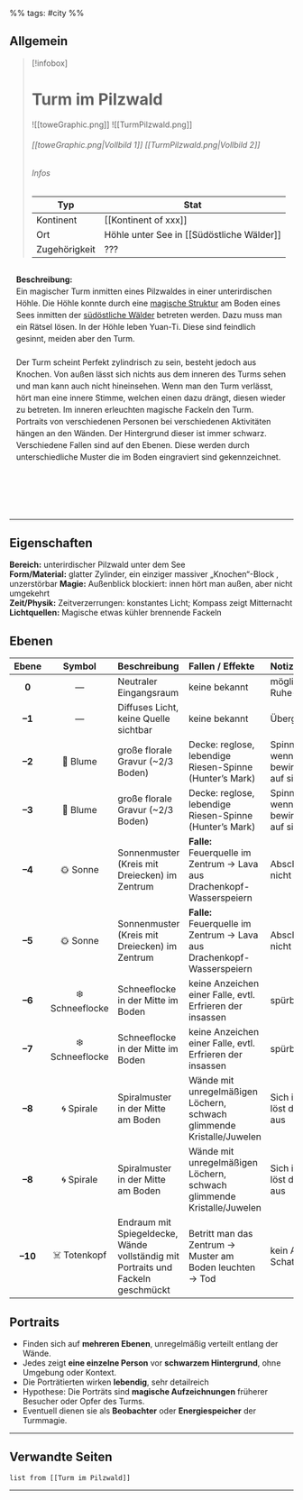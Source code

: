 %% tags: #city %%

## **Allgemein**

> [!infobox]
> # Turm im Pilzwald
> ![[toweGraphic.png]] ![[TurmPilzwald.png]]
> ###### [[toweGraphic.png|Vollbild 1]] [[TurmPilzwald.png|Vollbild 2]] 
> ###### Infos
> | Typ |  Stat |
> | ---- | ---- |
> | Kontinent | [[Kontinent of xxx]] |
> | Ort | Höhle unter See in [[Südöstliche Wälder]] |
> | Zugehörigkeit | ??? |


<div style="min-height: 410px; padding: 12px; border: 0px solid var(--text-faint); border-radius: 10px; background-color: var(--background-secondary); line-height: 1.5;">
<b>Beschreibung:</b><br>
Ein magischer Turm inmitten eines Pilzwaldes in einer unterirdischen Höhle. Die Höhle konnte durch eine <a href="Pyramidenstruktur">magische Struktur</a>
 am Boden eines Sees inmitten der <a href="Südöstliche Wälder">südöstliche Wälder</a> betreten werden. Dazu muss man ein Rätsel lösen. In der Höhle leben Yuan-Ti. Diese sind feindlich gesinnt, meiden aber den Turm.<br><br>
Der Turm scheint Perfekt zylindrisch zu sein, besteht jedoch aus Knochen. Von außen lässt sich nichts aus dem inneren des Turms sehen und man kann auch nicht hineinsehen. Wenn man den Turm verlässt, hört man eine innere Stimme, welchen einen dazu drängt, diesen wieder zu betreten. Im inneren erleuchten magische Fackeln den Turm. Portraits von verschiedenen Personen bei verschiedenen Aktivitäten hängen an den Wänden. Der Hintergrund dieser ist immer schwarz. Verschiedene Fallen sind auf den Ebenen. Diese werden durch unterschiedliche Muster die im Boden eingraviert sind gekennzeichnet.
</div>

---

## **Eigenschaften**

**Bereich:** unterirdischer Pilzwald unter dem See  
**Form/Material:** glatter Zylinder, ein einziger massiver „Knochen“-Block , unzerstörbar 
**Magie:** Außenblick blockiert: innen hört man außen, aber nicht umgekehrt  
**Zeit/Physik:** Zeitverzerrungen: konstantes Licht; Kompass zeigt Mitternacht  
**Lichtquellen:** Magische etwas kühler brennende Fackeln

## **Ebenen**

| Ebene | Symbol | Beschreibung | Fallen / Effekte | Notizen |
|:-----:|:------:|:-------------|:-----------------|:--------|
| **0** | — | Neutraler Eingangsraum | keine bekannt | möglicher Ruhe-/Pufferbereich |
| **–1** | — | Diffuses Licht, keine Quelle sichtbar | keine bekannt | Übergangszone |
| **–2** | 🌼 Blume | große florale Gravur (~2/3 Boden) | Decke: reglose, lebendige Riesen-Spinne (Hunter’s Mark) | Spinne reagiert nicht wenn man sie bewirft oder Magie auf sie wirkt |
| **–3** | 🌼 Blume | große florale Gravur (~2/3 Boden) | Decke: reglose, lebendige Riesen-Spinne (Hunter’s Mark) | Spinne reagiert nicht wenn man sie bewirft oder Magie auf sie wirkt |
| **–4** | 🌞 Sonne | Sonnenmuster (Kreis mit Dreiecken) im Zentrum | **Falle:** Feuerquelle im Zentrum → Lava aus Drachenkopf-Wasserspeiern | Abschalten der Falle nicht möglich |
| **–5** | 🌞 Sonne | Sonnenmuster (Kreis mit Dreiecken) im Zentrum | **Falle:** Feuerquelle im Zentrum → Lava aus Drachenkopf-Wasserspeiern | Abschalten der Falle nicht möglich |
| **–6** | ❄️ Schneeflocke | Schneeflocke in der Mitte im Boden | keine Anzeichen einer Falle, evtl. Erfrieren der insassen | spürbar kühle Zone |
| **–7** | ❄️ Schneeflocke | Schneeflocke in der Mitte im Boden | keine Anzeichen einer Falle, evtl. Erfrieren der insassen | spürbar kühle Zone |
| **–8** | 🌀 Spirale | Spiralmuster in der Mitte am Boden | Wände mit unregelmäßigen Löchern, schwach glimmende Kristalle/Juwelen | Sich im Kreis drehen löst die Falle nicht aus |
| **–8** | 🌀 Spirale | Spiralmuster in der Mitte am Boden | Wände mit unregelmäßigen Löchern, schwach glimmende Kristalle/Juwelen | Sich im Kreis drehen löst die Falle nicht aus |
| **–10** | ☠️ Totenkopf | Endraum mit Spiegeldecke, Wände vollständig mit Portraits und Fackeln geschmückt | Betritt man das Zentrum → Muster am Boden leuchten → Tod | kein Ausgang oder Schatz sichtbar

## **Portraits**

- Finden sich auf **mehreren Ebenen**, unregelmäßig verteilt entlang der Wände.  
- Jedes zeigt **eine einzelne Person** vor **schwarzem Hintergrund**, ohne Umgebung oder Kontext.  
- Die Porträtierten wirken **lebendig**, sehr detailreich
- Hypothese: Die Porträts sind **magische Aufzeichnungen** früherer Besucher oder Opfer des Turms.  
- Eventuell dienen sie als **Beobachter** oder **Energiespeicher** der Turmmagie.  


---

## **Verwandte Seiten**

```dataview
list from [[Turm im Pilzwald]]
```

---

